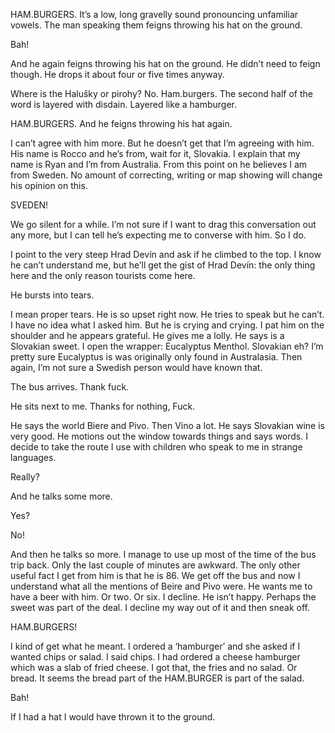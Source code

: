 HAM.BURGERS. It’s a low, long gravelly sound pronouncing unfamiliar vowels.  The man speaking them feigns throwing his hat on the ground.

Bah! 

And he again feigns throwing his hat on the ground. He didn’t need to feign though. He drops it about four or five times anyway.

Where is the Halušky or pirohy? No. Ham.burgers. The second half of the word is layered with disdain. Layered like a hamburger.

HAM.BURGERS. And he feigns throwing his hat again.

I can’t agree with him more. But he doesn’t get that I’m agreeing with him. His name is Rocco and he’s from, wait for it, Slovakia. I explain that my name is Ryan and I’m from Australia. From this point on he believes I am from Sweden. No amount of correcting, writing or map showing will change his opinion on this. 

SVEDEN!

We go silent for a while. I’m not sure if I want to drag this conversation out any more, but I can tell he’s expecting me to converse with him. So I do.

I point to the very steep Hrad Devín and ask if he climbed to the top. I know he can’t understand me, but he’ll get the gist of Hrad Devín: the only thing here and the only reason tourists come here.

He bursts into tears. 

I mean proper tears. He is so upset right now. He tries to speak but he can’t. I have no idea what I asked him. But he is crying and crying. I pat him on the shoulder and he appears grateful. He gives me a lolly. He says is a Slovakian sweet. I open the wrapper: Eucalyptus Menthol. Slovakian eh? I’m pretty sure Eucalyptus is was originally only found in Australasia. Then again, I’m not sure a Swedish person would have known that. 

The bus arrives. Thank fuck.

He sits next to me. Thanks for nothing, Fuck.

He says the world Biere and Pivo. Then Vino a lot. He says Slovakian wine is very good. He motions out the window towards things and says words. I decide to take the route I use with children who speak to me in strange languages. 

Really?

And he talks some more.

Yes?

No! 

And then he talks so more. I manage to use up most of the time of the bus trip back. Only the last couple of minutes are awkward.  The only other useful fact I get from him is that he is 86. We get off the bus and now I understand what all the mentions of Beire and Pivo were. He wants me to have a beer with him. Or two. Or six. I decline. He isn’t happy. Perhaps the sweet was part of the deal. I decline my way out of it and then sneak off. 

HAM.BURGERS!

I kind of get what he meant. I ordered a ‘hamburger’ and she asked if I wanted chips or salad. I said chips. I had ordered a cheese hamburger which was a slab of fried cheese. I got that, the fries and no salad. Or bread. It seems the bread part of the HAM.BURGER is part of the salad.

Bah!

If I had a hat I would have thrown it to the ground.